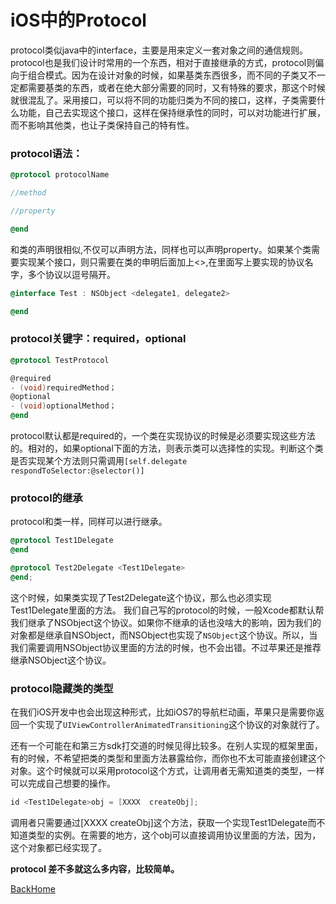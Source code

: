 # iOS中的Protocol

protocol类似java中的interface，主要是用来定义一套对象之间的通信规则。protocol也是我们设计时常用的一个东西，相对于直接继承的方式，protocol则偏向于组合模式。因为在设计对象的时候，如果基类东西很多，而不同的子类又不一定都需要基类的东西，或者在绝大部分需要的同时，又有特殊的要求，那这个时候就很混乱了。采用接口，可以将不同的功能归类为不同的接口，这样，子类需要什么功能，自己去实现这个接口，这样在保持继承性的同时，可以对功能进行扩展，而不影响其他类，也让子类保持自己的特有性。

### **protocol语法：**

```objective-c
@protocol protocolName

//method

//property

@end
```

和类的声明很相似,不仅可以声明方法，同样也可以声明property。如果某个类需要实现某个接口，则只需要在类的申明后面加上<>,在里面写上要实现的协议名字，多个协议以逗号隔开。

```objective-c
@interface Test : NSObject <delegate1, delegate2>

@end
```

### **protocol关键字：required，optional**

```objective-c
@protocol TestProtocol

@required
- (void)requiredMethod；
@optional
- (void)optionalMethod；
@end
```

protocol默认都是required的，一个类在实现协议的时候是必须要实现这些方法的。相对的，如果optional下面的方法，则表示类可以选择性的实现。判断这个类是否实现某个方法则只需调用`[self.delegate respondToSelector:@selector()]`

### **protocol的继承**

protocol和类一样，同样可以进行继承。

```objective-c
@protocol Test1Delegate
@end

@protocol Test2Delegate <Test1Delegate>
@end;
```

这个时候，如果类实现了Test2Delegate这个协议，那么也必须实现Test1Delegate里面的方法。 我们自己写的protocol的时候，一般Xcode都默认帮我们继承了NSObject这个协议。如果你不继承的话也没啥大的影响，因为我们的对象都是继承自NSObject，而NSObject也实现了`NSObject`这个协议。所以，当我们需要调用NSObject协议里面的方法的时候，也不会出错。不过苹果还是推荐继承NSObject这个协议。

### **protocol隐藏类的类型**

在我们iOS开发中也会出现这种形式，比如iOS7的导航栏动画，苹果只是需要你返回一个实现了`UIViewControllerAnimatedTransitioning`这个协议的对象就行了。

还有一个可能在和第三方sdk打交道的时候见得比较多。在别人实现的框架里面，有的时候，不希望把类的类型和里面方法暴露给你，而你也不太可能直接创建这个对象。这个时候就可以采用protocol这个方式，让调用者无需知道类的类型，一样可以完成自己想要的操作。

```objective-c
id <Test1Delegate>obj = [XXXX  createObj];
```

调用者只需要通过[XXXX createObj]这个方法，获取一个实现Test1Delegate而不知道类型的实例。在需要的地方，这个obj可以直接调用协议里面的方法，因为，这个对象都已经实现了。

**protocol 差不多就这么多内容，比较简单。**



[BackHome](http://robinshare.github.io/)